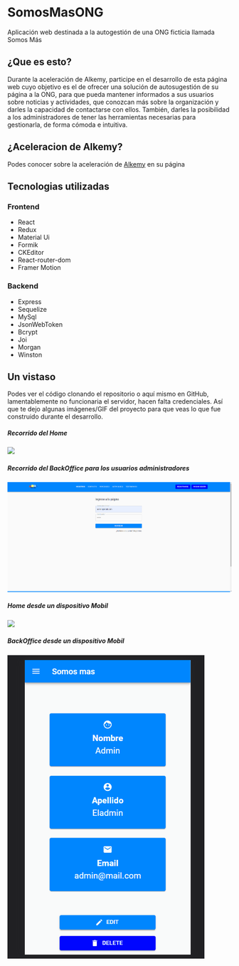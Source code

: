 # SomosMasONG
Aplicación web destinada a la autogestión de una ONG ficticia llamada Somos Más

## ¿Que es esto?
Durante la aceleración de Alkemy, participe en el desarrollo de esta página web cuyo objetivo es el de ofrecer una solución de autosugestión de su página a la ONG, para que pueda mantener informados a sus usuarios sobre noticias y actividades, que conozcan más sobre la organización y darles la capacidad de contactarse con ellos.
También, darles la posibilidad a los administradores de tener las herramientas necesarias para gestionarla, de forma cómoda e intuitiva.

## ¿Aceleracion de Alkemy?
Podes conocer sobre la aceleración de [Alkemy]('http://alkemy.org/') en su página

## Tecnologias utilizadas

### Frontend
- React
- Redux
- Material Ui
- Formik
- CKEditor
- React-router-dom
- Framer Motion

### Backend
- Express
- Sequelize
- MySql
- JsonWebToken
- Bcrypt
- Joi
- Morgan
- Winston

## Un vistaso
Podes ver el código clonando el repositorio o aquí mismo en GitHub, lamentablemente no funcionaria el servidor, hacen falta credenciales. Así que te dejo algunas imágenes/GIF del proyecto para que veas lo que fue construido durante el desarrollo.

##### Recorrido del Home
<img src="images/Animation1.gif">

##### Recorrido del BackOffice para los usuarios administradores
<img src="images/Animation2.gif">

##### Home desde un dispositivo Mobil
<img src="images/Animation3.gif">

##### BackOffice desde un dispositivo Mobil
<img src="images/Animation4.gif">
